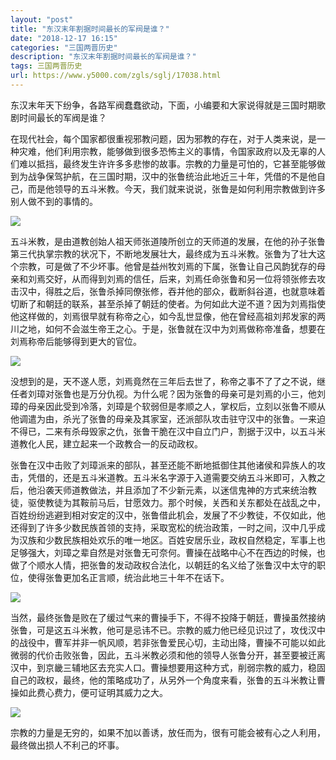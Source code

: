 ```yaml
---
layout: "post"
title: "东汉末年割据时间最长的军阀是谁？"
date: "2018-12-17 16:15"
categories: "三国两晋历史"
description: "东汉末年割据时间最长的军阀是谁？"
tags: 三国两晋历史
url: https://www.y5000.com/zgls/sglj/17038.html
---
```






东汉末年天下纷争，各路军阀蠢蠢欲动，下面，小编要和大家说得就是三国时期歌剧时间最长的军阀是谁？

在现代社会，每个国家都很重视邪教问题，因为邪教的存在，对于人类来说，是一种灾难，他们利用宗教，能够做到很多恐怖主义的事情，令国家政府以及无辜的人们难以抵挡，最终发生许许多多悲惨的故事。宗教的力量是可怕的，它甚至能够做到为战争保驾护航，在三国时期，汉中的张鲁统治此地近三十年，凭借的不是他自己，而是他领导的五斗米教。今天，我们就来说说，张鲁是如何利用宗教做到许多别人做不到的事情的。

![](https://img.y5000.com/uploads/allimg/170315/104AM0Q-0.jpg)

五斗米教，是由道教创始人祖天师张道陵所创立的天师道的发展，在他的孙子张鲁第三代执掌宗教的状况下，不断地发展壮大，最终成为五斗米教。张鲁为了壮大这个宗教，可是做了不少坏事。他曾是益州牧刘焉的下属，张鲁让自己风韵犹存的母亲和刘焉交好，从而得到刘焉的信任，后来，刘焉任命张鲁和另一位将领张修去攻击汉中，得胜之后，张鲁杀掉同僚张修，吞并他的部众，截断斜谷道，也就意味着切断了和朝廷的联系，甚至杀掉了朝廷的使者。为何如此大逆不道？因为刘焉指使他这样做的，刘焉很早就有称帝之心，如今乱世显像，他在曾经高祖刘邦发家的两川之地，如何不会滋生帝王之心。于是，张鲁就在汉中为刘焉做称帝准备，想要在刘焉称帝后能够得到更大的官位。

![](https://img.y5000.com/uploads/allimg/170315/104AME2-1.jpg)

没想到的是，天不遂人愿，刘焉竟然在三年后去世了，称帝之事不了了之不说，继任者刘璋对张鲁也是万分仇视。为什么呢？因为张鲁的母亲可是刘焉的小三，他刘璋的母亲因此受到冷落，刘璋是个软弱但是孝顺之人，掌权后，立刻以张鲁不顺从他调遣为由，杀光了张鲁的母亲及其家室，还派部队攻击驻守汉中的张鲁。一来迫不得已，二来有杀母毁家之仇，张鲁干脆在汉中自立门户，割据于汉中，以五斗米道教化人民，建立起来一个政教合一的反动政权。

张鲁在汉中击败了刘璋派来的部队，甚至还能不断地抵御住其他诸侯和异族人的攻击，凭借的，还是五斗米道教。五斗米名字源于入道需要交纳五斗米即可，入教之后，他沿袭天师道教做法，并且添加了不少新元素，以迷信鬼神的方式来统治教徒，驱使教徒为其鞍前马后，甘愿效力。那个时候，关西和关东都处在战乱之中，百姓纷纷逃避到相对安定的汉中，张鲁借此机会，发展了不少教徒，不仅如此，他还得到了许多少数民族首领的支持，采取宽松的统治政策，一时之间，汉中几乎成为汉族和少数民族相处欢乐的唯一地区。百姓安居乐业，政权自然稳定，军事上也足够强大，刘璋之辈自然是对张鲁无可奈何。曹操在战略中心不在西边的时候，也做了个顺水人情，把张鲁的发动政权合法化，以朝廷的名义给了张鲁汉中太守的职位，使得张鲁更加名正言顺，统治此地三十年不在话下。

![](https://img.y5000.com/uploads/allimg/170315/104AM442-2.jpg)

当然，最终张鲁是败在了缓过气来的曹操手下，不得不投降于朝廷，曹操虽然接纳张鲁，可是这五斗米教，他可是忌讳不已。宗教的威力他已经见识过了，攻伐汉中的战役中，曹军并非一帆风顺，若非张鲁爱民心切，主动出降，曹操不可能以如此微弱的代价击败张鲁，因此，五斗米教必须和他的领导人张鲁分开，甚至要被迁离汉中，到京畿三辅地区去充实人口。曹操想要用这种方式，削弱宗教的威力，稳固自己的政权，最终，他的策略成功了，从另外一个角度来看，张鲁的五斗米教让曹操如此费心费力，便可证明其威力之大。

![](https://img.y5000.com/uploads/allimg/170315/104AK550-3.jpg)

宗教的力量是无穷的，如果不加以善诱，放任而为，很有可能会被有心之人利用，最终做出损人不利己的坏事。
